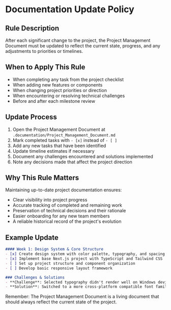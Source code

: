 # Documentation Update Policy

## Rule Description
After each significant change to the project, the Project Management Document must be updated to reflect the current state, progress, and any adjustments to priorities or timelines.

## When to Apply This Rule
- When completing any task from the project checklist
- When adding new features or components
- When changing project priorities or direction
- When encountering or resolving technical challenges
- Before and after each milestone review

## Update Process
1. Open the Project Management Document at `.documentation/Project_Management_Document.md`
2. Mark completed tasks with `- [x]` instead of `- [ ]`
3. Add any new tasks that have been identified
4. Update timeline estimates if necessary
5. Document any challenges encountered and solutions implemented
6. Note any decisions made that affect the project direction

## Why This Rule Matters
Maintaining up-to-date project documentation ensures:
- Clear visibility into project progress
- Accurate tracking of completed and remaining work
- Preservation of technical decisions and their rationale
- Easier onboarding for any new team members
- A reliable historical record of the project's evolution

## Example Update
```markdown
#### Week 1: Design System & Core Structure
- [x] Create design system with color palette, typography, and spacing
- [x] Implement base Next.js project with TypeScript and Tailwind CSS
- [ ] Set up project structure and component organization
- [ ] Develop basic responsive layout framework

### Challenges & Solutions
- **Challenge**: Selected typography didn't render well on Windows devices
- **Solution**: Switched to a more cross-platform compatible font family and added fallbacks
```

Remember: The Project Management Document is a living document that should always reflect the current state of the project. 